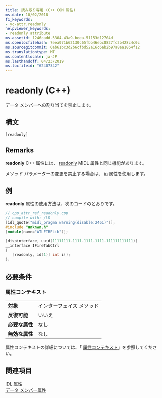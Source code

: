 ```yaml
---
title: 読み取り専用 (C++ COM 属性)
ms.date: 10/02/2018
f1_keywords:
- vc-attr.readonly
helpviewer_keywords:
- readonly attribute
ms.assetid: 1246cadd-5304-43a9-beea-51153d12704d
ms.openlocfilehash: 7eea071b62130c65fbb46ebc8827fc2b428c4c0c
ms.sourcegitcommit: 0ab61bc3d2b6cfbd52a16c6ab2b97a8ea1864f12
ms.translationtype: MT
ms.contentlocale: ja-JP
ms.lasthandoff: 04/23/2019
ms.locfileid: "62407342"
---
```

# <a name="readonly-c"></a>readonly (C++)

データ メンバーへの割り当てを禁止します。

## <a name="syntax"></a>構文

```cpp
[readonly]
```

## <a name="remarks"></a>Remarks

**readonly** C++ 属性には、 [readonly](/windows/desktop/Midl/readonly) MIDL 属性と同じ機能があります。

メソッド パラメーターの変更を禁止する場合は、 [in](in-cpp.md) 属性を使用します。

## <a name="example"></a>例

**readonly** 属性の使用方法は、次のコードのとおりです。

```cpp
// cpp_attr_ref_readonly.cpp
// compile with: /LD
[idl_quote("midl_pragma warning(disable:2461)")];
#include "unknwn.h"
[module(name="ATLFIRELib")];

[dispinterface, uuid(11111111-1111-1111-1111-111111111111)]
__interface IFireTabCtrl
{
   [readonly, id(1)] int i();
};
```

## <a name="requirements"></a>必要条件

### <a name="attribute-context"></a>属性コンテキスト

|||
|-|-|
|**対象**|インターフェイス メソッド|
|**反復可能**|いいえ|
|**必要な属性**|なし|
|**無効な属性**|なし|

属性コンテキストの詳細については、「 [属性コンテキスト](cpp-attributes-com-net.md#contexts)」を参照してください。

## <a name="see-also"></a>関連項目

[IDL 属性](idl-attributes.md)<br/>
[データ メンバー属性](data-member-attributes.md)